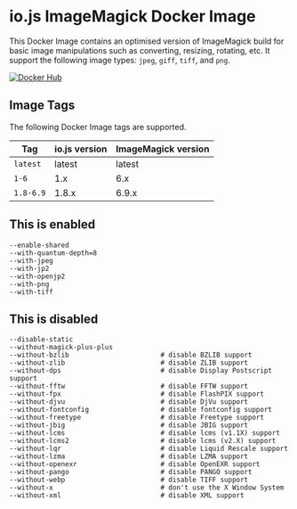 # io.js ImageMagick Docker Image

This Docker Image contains an optimised version of ImageMagick build for basic
image manipulations such as converting, resizing, rotating, etc. It support the
following image types: `jpeg`, `giff`, `tiff`, and `png`.

[![Docker Hub](http://dockeri.co/image/starefossen/iojs-imagemagick "Docker Hub")](https://registry.hub.docker.com/u/starefossen/iojs-imagemagick/)

## Image Tags

The following Docker Image tags are supported.

| Tag       | io.js version | ImageMagick version |
|-----------|---------------|---------------------|
| `latest`  | latest        | latest              |
| `1-6`     | 1.x           | 6.x                 |
| `1.8-6.9` | 1.8.x         | 6.9.x               |

## This is enabled

```
--enable-shared
--with-quantum-depth=8
--with-jpeg
--with-jp2
--with-openjp2
--with-png
--with-tiff
```

## This is disabled

```
--disable-static
--without-magick-plus-plus
--without-bzlib                       # disable BZLIB support
--without-zlib                        # disable ZLIB support
--without-dps                         # disable Display Postscript support
--without-fftw                        # disable FFTW support
--without-fpx                         # disable FlashPIX support
--without-djvu                        # disable DjVu support
--without-fontconfig                  # disable fontconfig support
--without-freetype                    # disable Freetype support
--without-jbig                        # disable JBIG support
--without-lcms                        # disable lcms (v1.1X) support
--without-lcms2                       # disable lcms (v2.X) support
--without-lqr                         # disable Liquid Rescale support
--without-lzma                        # disable LZMA support
--without-openexr                     # disable OpenEXR support
--without-pango                       # disable PANGO support
--without-webp                        # disable TIFF support
--without-x                           # don't use the X Window System
--without-xml                         # disable XML support
```

